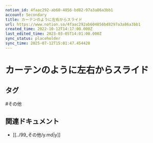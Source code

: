 ```yaml
---
notion_id: 4faac292-ab60-4856-bd82-97a3a86a3bb1
account: Secondary
title: カーテンのように左右からスライド
url: https://www.notion.so/4faac292ab604856bd8297a3a86a3bb1
created_time: 2022-10-12T14:17:00.000Z
last_edited_time: 2023-03-05T14:01:00.000Z
sync_status: placeholder
sync_time: 2025-07-12T15:01:47.454428
---
```

# カーテンのように左右からスライド


## タグ

#その他 

## 関連ドキュメント

- [[../99_その他/y.md|y]]
